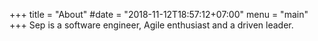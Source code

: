 +++
title = "About"
#date = "2018-11-12T18:57:12+07:00"
menu = "main"
+++
Sep is a software engineer, Agile enthusiast and a driven leader.
